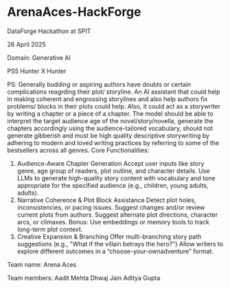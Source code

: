 # ArenaAces-HackForge

DataForge Hackathon at SPIT 

26 April 2025

Domain: Generative AI

PS5
Hunter X Hunter

PS:
Generally budding or aspiring authors have doubts or certain complications
reagrding their plot/ storyline. An AI assistant that could help in making
coherent and engrossing storylines and also help authors fix problems/
blocks in their plots could help. Also, it could act as a storywriter by writing
a chapter or a piece of a chapter. The model should be able to interpret the
target audience age of the novel/story/novella, generate the chapters
accordingly using the audience-tailored vocabulary, should not generate
gibberish and must be high quality descriptive storywriting by adhering to
modern and loved writing practices by referring to some of the bestsellers
across all genres.
Core Functionalities:
1. Audience-Aware Chapter Generation
Accept user inputs like story genre, age group of readers, plot outline,
and character details.
Use LLMs to generate high-quality story content with vocabulary and
tone appropriate for the specified audience (e.g., children, young adults,
adults).
2. Narrative Coherence & Plot Block Assistance
Detect plot holes, inconsistencies, or pacing issues. Suggest changes
and/or review current plots from authors.
Suggest alternate plot directions, character arcs, or climaxes.
Bonus: Use embeddings or memory tools to track long-term plot context.
3. Creative Expansion & Branching
Offer multi-branching story path suggestions (e.g.,
"What if the villain
betrays the hero?")
Allow writers to explore different outcomes in a “choose-your-ownadventure” format.

Team name: Arena Aces

Team members: 
Aadit Mehta 
Dhwaj Jain
Aditya Gupta
